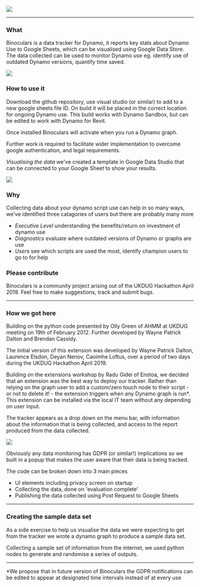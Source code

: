 ![](https://github.com/WaynePatrickDalton/Tracker/blob/master/Images/Slide1.PNG)
________________

### What ###

Binoculars is a data tracker for Dynamo, it reports key stats about Dynamo Use to Google Sheets, which can be visualised using Google Data Store. The data collected can be used to monitor Dynamo use eg. identify use of outdated Dynamo versions, quantify time saved.


![](https://github.com/WaynePatrickDalton/Tracker/blob/master/Images/Slide6.PNG)


### How to use it ###

Download the github repository, use visual studio (or similar) to add to a new google sheets file ID. On build it will be placed in the correct location for ongoing Dynamo use. This build works with Dynamo Sandbox, but can be edited to work with Dynamo for Revit. 

Once installed Binoculars will activate when you run a Dynamo graph.

Further work is required to facilitate wider implementation to overcome google authentication, and legal requirements.

*Visualising the data* we've created a template in Google Data Studio that can be connected to your Google Sheet to show your results. 

![](https://github.com/WaynePatrickDalton/Tracker/blob/master/Images/Copy_of_ET_Dashboard-1.png)

### Why ###

Collecting data about your dynamo script use can help in so many ways, we've identified three catagories of users but there are probably many more
- *Executive Level* understanding the benefits/return on investment of dynamo use
- *Diagnostics* evaluate where outdated versions of Dynamo or graphs are use
- *Users* see which scripts are used the most, identify champion users to go to for help

### Please contribute ###

Binoculars is a community project arising out of the UKDUG Hackathon April 2019. Feel free to make suggestions, track and submit bugs. 
_____________

### How we got here ### 

Building on the python code presented by Olly Green of AHMM at UKDUG meeting on 19th of February 2012.
Further developed by Wayne Patrick Dalton and Brendan Cassidy.

The initial version of this extension was developed by Wayne Patrick Dalton, Laurence Elsdon, Deyan Nenov, Caoimhe Loftus, over a period of two days during the UKDUG Hackathon April 2019.

Building on the extensions workshop by Radu Gidei of Enstoa, we decided that an extension was the best way to deploy our tracker. 
Rather than relying on the graph user to add a custom/zero touch node to their script - or not to delete it! - the extension triggers when any Dynamo graph is run*. This extension can be installed via the local IT team without any depending on user input.

The tracker appears as a drop down on the menu bar, with information about the information that is being collected, and access to the report produced from the data collected.

![](https://github.com/WaynePatrickDalton/Tracker/blob/master/Images/Slide14.PNG)

Obviously any data monitoring has GDPR (or similar!) implications so we built in a popup that makes the user aware that their data is being tracked.

The code can be broken down into 3 main pieces 

- UI elements including privacy screen on startup
- Collecting the data, done on 'evaluation complete' 
- Publishing the data collected using Post Request to Google Sheets

________________

### Creating the sample data set ###

As a side exercise to help us visualise the data we were expecting to get from the tracker we wrote a dynamo graph to produce a sample data set.

Collecting a sample set of information from the internet, we used python nodes to generate and randomise a series of outputs.

__________________

*We propose that in future version of Binoculars the GDPR notifications can be edited to appear at designated time intervals instead of at every use
